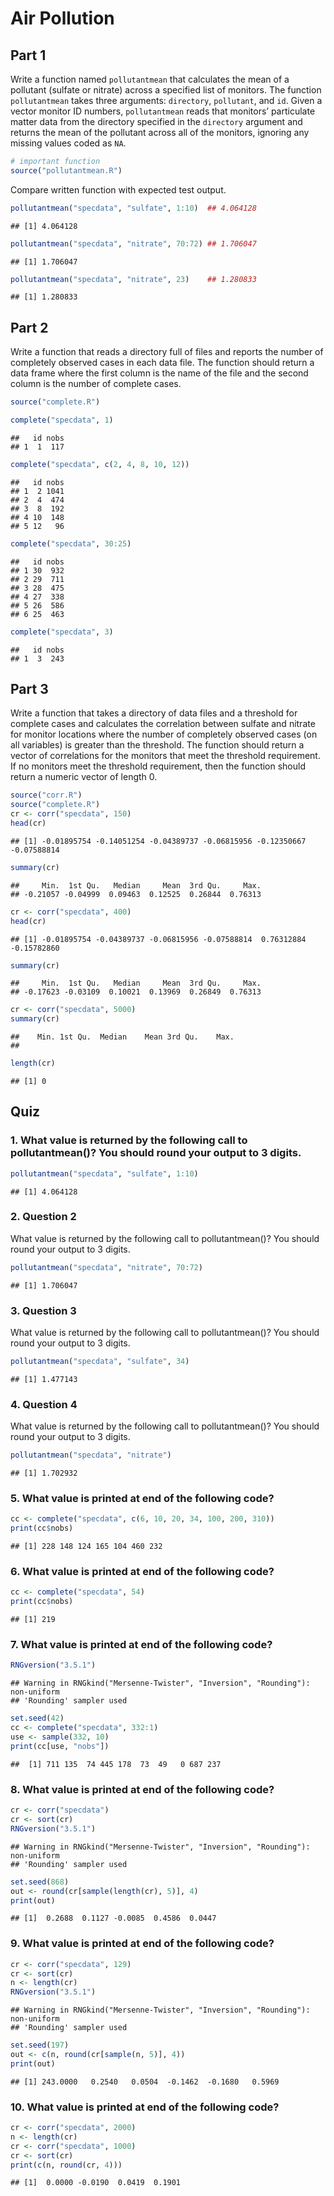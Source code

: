 Air Pollution
================

## Part 1

Write a function named `pollutantmean` that calculates the mean of a
pollutant (sulfate or nitrate) across a specified list of monitors. The
function `pollutantmean` takes three arguments: `directory`,
`pollutant`, and `id`. Given a vector monitor ID numbers,
`pollutantmean` reads that monitors’ particulate matter data from the
directory specified in the `directory` argument and returns the mean of
the pollutant across all of the monitors, ignoring any missing values
coded as `NA`.

``` r
# important function
source("pollutantmean.R")
```

Compare written function with expected test output.

``` r
pollutantmean("specdata", "sulfate", 1:10)  ## 4.064128
```

    ## [1] 4.064128

``` r
pollutantmean("specdata", "nitrate", 70:72) ## 1.706047
```

    ## [1] 1.706047

``` r
pollutantmean("specdata", "nitrate", 23)    ## 1.280833
```

    ## [1] 1.280833

## Part 2

Write a function that reads a directory full of files and reports the
number of completely observed cases in each data file. The function
should return a data frame where the first column is the name of the
file and the second column is the number of complete cases.

``` r
source("complete.R")
```

``` r
complete("specdata", 1)
```

    ##   id nobs
    ## 1  1  117

``` r
complete("specdata", c(2, 4, 8, 10, 12))
```

    ##   id nobs
    ## 1  2 1041
    ## 2  4  474
    ## 3  8  192
    ## 4 10  148
    ## 5 12   96

``` r
complete("specdata", 30:25)
```

    ##   id nobs
    ## 1 30  932
    ## 2 29  711
    ## 3 28  475
    ## 4 27  338
    ## 5 26  586
    ## 6 25  463

``` r
complete("specdata", 3)
```

    ##   id nobs
    ## 1  3  243

## Part 3

Write a function that takes a directory of data files and a threshold
for complete cases and calculates the correlation between sulfate and
nitrate for monitor locations where the number of completely observed
cases (on all variables) is greater than the threshold. The function
should return a vector of correlations for the monitors that meet the
threshold requirement. If no monitors meet the threshold requirement,
then the function should return a numeric vector of length 0.

``` r
source("corr.R")
source("complete.R")
cr <- corr("specdata", 150)
head(cr)
```

    ## [1] -0.01895754 -0.14051254 -0.04389737 -0.06815956 -0.12350667 -0.07588814

``` r
summary(cr)
```

    ##     Min.  1st Qu.   Median     Mean  3rd Qu.     Max. 
    ## -0.21057 -0.04999  0.09463  0.12525  0.26844  0.76313

``` r
cr <- corr("specdata", 400)
head(cr)
```

    ## [1] -0.01895754 -0.04389737 -0.06815956 -0.07588814  0.76312884 -0.15782860

``` r
summary(cr)
```

    ##     Min.  1st Qu.   Median     Mean  3rd Qu.     Max. 
    ## -0.17623 -0.03109  0.10021  0.13969  0.26849  0.76313

``` r
cr <- corr("specdata", 5000)
summary(cr)
```

    ##    Min. 1st Qu.  Median    Mean 3rd Qu.    Max. 
    ## 

``` r
length(cr)
```

    ## [1] 0

## Quiz

### 1. What value is returned by the following call to pollutantmean()? You should round your output to 3 digits.

``` r
pollutantmean("specdata", "sulfate", 1:10)
```

    ## [1] 4.064128

### 2. Question 2

What value is returned by the following call to pollutantmean()? You
should round your output to 3 digits.

``` r
pollutantmean("specdata", "nitrate", 70:72)
```

    ## [1] 1.706047

### 3. Question 3

What value is returned by the following call to pollutantmean()? You
should round your output to 3 digits.

``` r
pollutantmean("specdata", "sulfate", 34)
```

    ## [1] 1.477143

### 4. Question 4

What value is returned by the following call to pollutantmean()? You
should round your output to 3 digits.

``` r
pollutantmean("specdata", "nitrate")
```

    ## [1] 1.702932

### 5. What value is printed at end of the following code?

``` r
cc <- complete("specdata", c(6, 10, 20, 34, 100, 200, 310))
print(cc$nobs)
```

    ## [1] 228 148 124 165 104 460 232

### 6. What value is printed at end of the following code?

``` r
cc <- complete("specdata", 54)
print(cc$nobs)
```

    ## [1] 219

### 7. What value is printed at end of the following code?

``` r
RNGversion("3.5.1")  
```

    ## Warning in RNGkind("Mersenne-Twister", "Inversion", "Rounding"): non-uniform
    ## 'Rounding' sampler used

``` r
set.seed(42)
cc <- complete("specdata", 332:1)
use <- sample(332, 10)
print(cc[use, "nobs"])
```

    ##  [1] 711 135  74 445 178  73  49   0 687 237

### 8. What value is printed at end of the following code?

``` r
cr <- corr("specdata")                
cr <- sort(cr)   
RNGversion("3.5.1")
```

    ## Warning in RNGkind("Mersenne-Twister", "Inversion", "Rounding"): non-uniform
    ## 'Rounding' sampler used

``` r
set.seed(868)                
out <- round(cr[sample(length(cr), 5)], 4)
print(out)
```

    ## [1]  0.2688  0.1127 -0.0085  0.4586  0.0447

### 9. What value is printed at end of the following code?

``` r
cr <- corr("specdata", 129)                
cr <- sort(cr)                
n <- length(cr)    
RNGversion("3.5.1")
```

    ## Warning in RNGkind("Mersenne-Twister", "Inversion", "Rounding"): non-uniform
    ## 'Rounding' sampler used

``` r
set.seed(197)                
out <- c(n, round(cr[sample(n, 5)], 4))
print(out)
```

    ## [1] 243.0000   0.2540   0.0504  -0.1462  -0.1680   0.5969

### 10. What value is printed at end of the following code?

``` r
cr <- corr("specdata", 2000)                
n <- length(cr)                
cr <- corr("specdata", 1000)                
cr <- sort(cr)
print(c(n, round(cr, 4)))
```

    ## [1]  0.0000 -0.0190  0.0419  0.1901

